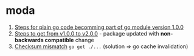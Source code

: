 # moda

1. [Steps for plain go code becomming part of go module version 1.0.0](v1.md)
1. [Steps to get from v1.0.0 to v2.0.0](../v2/v2.md) - package updated with **non-backwards compatible** change
1. [Checksum mismatch](../v2/cache.md) `go get ./...` (solution => go cache invalidation)
